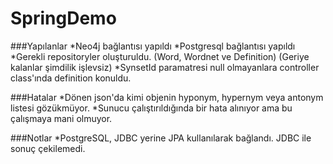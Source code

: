 # SpringDemo
###Yapılanlar
*Neo4j bağlantısı yapıldı
*Postgresql bağlantısı yapıldı
*Gerekli repositoryler oluşturuldu. (Word, Wordnet ve Definition) (Geriye kalanlar şimdilik işlevsiz)
*SynsetId paramatresi null olmayanlara controller class'ında definition konuldu.

###Hatalar
*Dönen json'da kimi objenin hyponym, hypernym veya antonym listesi gözükmüyor.
*Sunucu çalıştırıldığında bir hata alınıyor ama bu çalışmaya mani olmuyor.

###Notlar
*PostgreSQL, JDBC yerine JPA kullanılarak bağlandı. JDBC ile sonuç çekilemedi.
